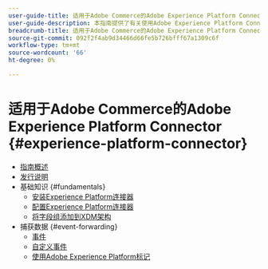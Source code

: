 ```yaml
---
user-guide-title: 适用于Adobe Commerce的Adobe Experience Platform Connector
user-guide-description: 本指南提供了有关使用Adobe Experience Platform Connector for Adobe Commerce的详细说明。
breadcrumb-title: 适用于Adobe Commerce的Adobe Experience Platform Connector
source-git-commit: 092f2f4ab9d34466d66fe5b726bfff67a1309c6f
workflow-type: tm+mt
source-wordcount: '66'
ht-degree: 0%

---
```


# 适用于Adobe Commerce的Adobe Experience Platform Connector {#experience-platform-connector}

- [指南概述](overview.md)
- [发行说明](release-notes.md)
- 基础知识 {#fundamentals}
   - [安装Experience Platform连接器](install.md)
   - [配置Experience Platform连接器](connect-data.md)
   - [将字段组添加到XDM架构](update-xdm.md)
- 捕获数据 {#event-forwarding}
   - [事件](events.md)
   - [自定义事件](custom-events.md)
   - [使用Adobe Experience Platform标记](using-tags.md)
